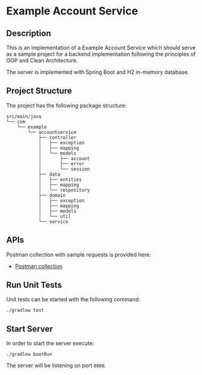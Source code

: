 # Example Account Service

## Description

This is an implementation of a Example Account Service which should serve as a sample project
for a backend implementation following the principles of OOP and
Clean Architecture.

The server is implemented with Spring Boot and H2 in-memory database.

## Project Structure

The project has the following package structure:

```text
src/main/java
└── com
    └── example
        └── accountservice
            ├── controller
            │   ├── exception
            │   ├── mapping
            │   └── models
            │       ├── account
            │       ├── error
            │       └── session
            ├── data
            │   ├── entities
            │   ├── mapping
            │   └── respository
            ├── domain
            │   ├── exception
            │   ├── mapping
            │   ├── models
            │   └── util
            └── service
```

## APIs

Postman collection with sample requests is provided here:

- [Postman collection](docs/Example%20Account%20Service.postman_collection.json)

## Run Unit Tests

Unit tests can be started with the following command:

```properties
./gradlew test
```

## Start Server

In order to start the server execute:

```properties
./gradlew bootRun
```

The server will be listening on port `8080`.